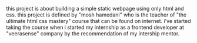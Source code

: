 this project is about building a simple static webpage using only html and css. this project is defined by "mosh hamedani" who is the teacher of "the ultimate html css mastery" course that can be found on internet.
i've started taking the course when i started my internship as a frontend developer at "veerasense" company by the recommendation of my intership mentor.
